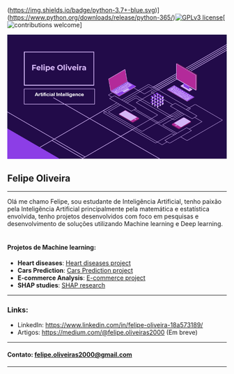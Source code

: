 (https://img.shields.io/badge/python-3.7+-blue.svg)](https://www.python.org/downloads/release/python-365/)[![GPLv3 license](https://img.shields.io/badge/License-GPLv3-blue.svg)](http://perso.crans.org/besson/LICENSE.html)[![contributions welcome](https://img.shields.io/badge/contributions-welcome-brightgreen.svg?style=flat)]


![alt text](https://github.com/Felipe-Oliveira11/Portfolio/blob/master/template.PNG)
## Felipe Oliveira 
<hr>

Olá me chamo Felipe, sou estudante de Inteligência Artificial, tenho paixão pela Inteligência Artificial principalmente pela matemática e estatística envolvida, tenho projetos desenvolvidos com foco em pesquisas e desenvolvimento de soluções utilizando Machine learning e Deep learning. 
<br>
<br>

#### Projetos de Machine learning:

* **Heart diseases**: [Heart diseases project](https://github.com/Felipe-Oliveira11/Hospital-Machine-Learning/blob/master/Doen%C3%A7a%20Card%C3%ADaca%20UCI%20.ipynb)
* **Cars Prediction**: [Cars Prediction project](https://github.com/Felipe-Oliveira11/Cars_Prediction_ML/blob/master/Car_price_prediction/Cars%20Prediction%20.ipynb)
* **E-commerce Analysis**: [E-commerce project](https://github.com/Felipe-Oliveira11/E-commerce-Machine-learning/blob/master/E-commerce%20Customer.ipynb)
* **SHAP studies**: [SHAP research](https://github.com/Felipe-Oliveira11/SHAP-ML/blob/master/SHAP.ipynb)



<hr>

### Links:

* LinkedIn: https://www.linkedin.com/in/felipe-oliveira-18a573189/
* Artigos: https://medium.com/@felipe.oliveiras2000 (Em breve)
<hr>

#### Contato: felipe.oliveiras2000@gmail.com

<hr>
